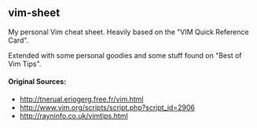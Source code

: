 ## vim-sheet

My personal Vim cheat sheet. Heavily based on the "VIM Quick Reference Card". 

Extended with some personal goodies and some stuff found on "Best of Vim Tips".

#### Original Sources:
- http://tnerual.eriogerg.free.fr/vim.html
- http://www.vim.org/scripts/script.php?script_id=2906
- http://rayninfo.co.uk/vimtips.html
